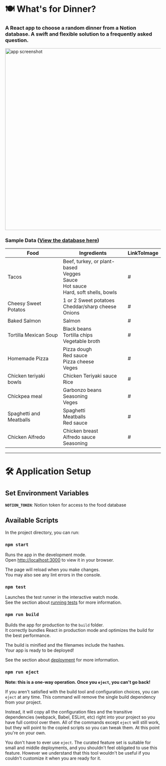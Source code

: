 # 🍽 What's for Dinner?
### A React app to choose a random dinner from a Notion database. A swift and flexible solution to a frequently asked question.
<img alt='app screenshot' width='679.5' height='587.25' src='https://user-images.githubusercontent.com/23141894/156975243-c9335115-782a-4421-8e8e-f8a6b73facf3.png'>

### Sample Data ([View the database here](https://maxlareau.notion.site/a0da46d77a624675897f79dcc71dd00d?v=accca9df03dd4aed850d303ff8e64c88))
| Food                    	| Ingredients                                                                               	| LinkToImage 	|
|-------------------------	|-------------------------------------------------------------------------------------------	|-------------	|
| Tacos                   	| Beef, turkey, or plant-based<br>Vegges<br>Sauce<br>Hot sauce <br>Hard, soft shells, bowls 	| #            	|
| Cheesy Sweet Potatos    	| 1 or 2 Sweet potatoes<br>Cheddar/sharp cheese<br>Onions                                   	| #            	|
| Baked Salmon            	| Salmon                                                                                    	| #            	|
| Tortilla Mexican Soup   	| Black beans<br>Tortilla chips<br>Vegetable broth                                          	| #           	|
| Homemade Pizza          	| Pizza dough<br>Red sauce<br>Pizza cheese<br>Veges                                         	| #           	|
| Chicken teriyaki bowls  	| Chicken Teriyaki sauce<br>Rice                                                            	| #           	|
| Chickpea meal           	| Garbonzo beans<br>Seasoning <br>Veges                                                     	| #           	|
| Spaghetti and Meatballs 	| Spaghetti<br>Meatballs <br>Red sauce                                                      	| #           	|
| Chicken Alfredo         	| Chicken breast<br>Alfredo sauce<br>Seasoning                                              	| #           	|

---

# 🛠 Application Setup

## Set Environment Variables
**`NOTION_TOKEN`**: Notion token for access to the food database

## Available Scripts

In the project directory, you can run:

### `npm start`

Runs the app in the development mode.\
Open [http://localhost:3000](http://localhost:3000) to view it in your browser.

The page will reload when you make changes.\
You may also see any lint errors in the console.

### `npm test`

Launches the test runner in the interactive watch mode.\
See the section about [running tests](https://facebook.github.io/create-react-app/docs/running-tests) for more information.

### `npm run build`

Builds the app for production to the `build` folder.\
It correctly bundles React in production mode and optimizes the build for the best performance.

The build is minified and the filenames include the hashes.\
Your app is ready to be deployed!

See the section about [deployment](https://facebook.github.io/create-react-app/docs/deployment) for more information.

### `npm run eject`

**Note: this is a one-way operation. Once you `eject`, you can't go back!**

If you aren't satisfied with the build tool and configuration choices, you can `eject` at any time. This command will remove the single build dependency from your project.

Instead, it will copy all the configuration files and the transitive dependencies (webpack, Babel, ESLint, etc) right into your project so you have full control over them. All of the commands except `eject` will still work, but they will point to the copied scripts so you can tweak them. At this point you're on your own.

You don't have to ever use `eject`. The curated feature set is suitable for small and middle deployments, and you shouldn't feel obligated to use this feature. However we understand that this tool wouldn't be useful if you couldn't customize it when you are ready for it.
